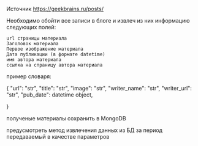 Источник https://geekbrains.ru/posts/

Необходимо обойти все записи в блоге и извлеч из них информацию следующих полей:

    url страницы материала
    Заголовок материала
    Первое изображение материала
    Дата публикации (в формате datetime)
    имя автора материала
    ссылка на страницу автора материала

пример словаря:

{
"url": "str",
"title": "str",
"image": "str",
"writer_name": "str", 
"writer_url": "str",
"pub_date": datetime object,

}

полученые материалы сохранить в MongoDB

предусмотреть метод извлечения данных из БД за период передаваемый в качестве параметров
